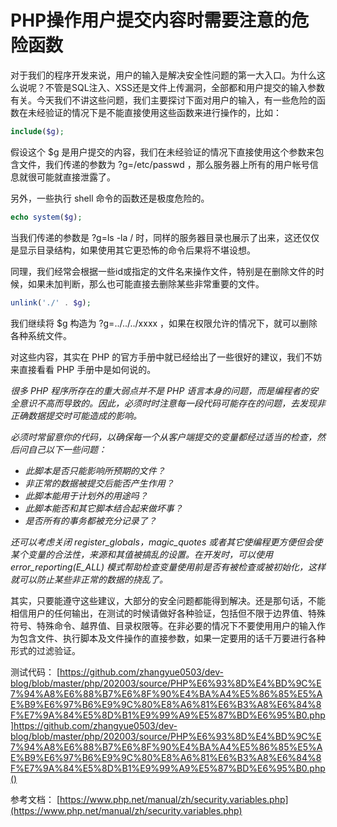 # PHP操作用户提交内容时需要注意的危险函数

对于我们的程序开发来说，用户的输入是解决安全性问题的第一大入口。为什么这么说呢？不管是SQL注入、XSS还是文件上传漏洞，全部都和用户提交的输入参数有关。今天我们不讲这些问题，我们主要探讨下面对用户的输入，有一些危险的函数在未经验证的情况下是不能直接使用这些函数来进行操作的，比如：

```php
include($g);
```

假设这个 $g 是用户提交的内容，我们在未经验证的情况下直接使用这个参数来包含文件，我们传递的参数为 ?g=/etc/passwd ，那么服务器上所有的用户帐号信息就很可能就直接泄露了。

另外，一些执行 shell 命令的函数还是极度危险的。

```php
echo system($g);
```

当我们传递的参数是 ?g=ls -la / 时，同样的服务器目录也展示了出来，这还仅仅是显示目录结构，如果使用其它更恐怖的命令后果将不堪设想。

同理，我们经常会根据一些id或指定的文件名来操作文件，特别是在删除文件的时候，如果未加判断，那么也可能直接去删除某些非常重要的文件。

```php
unlink('./' . $g);
```

我们继续将 $g 构造为 ?g=../../../xxxx ，如果在权限允许的情况下，就可以删除各种系统文件。

对这些内容，其实在 PHP 的官方手册中就已经给出了一些很好的建议，我们不妨来直接看看 PHP 手册中是如何说的。

*很多 PHP 程序所存在的重大弱点并不是 PHP 语言本身的问题，而是编程者的安全意识不高而导致的。因此，必须时时注意每一段代码可能存在的问题，去发现非正确数据提交时可能造成的影响。*

*必须时常留意你的代码，以确保每一个从客户端提交的变量都经过适当的检查，然后问自己以下一些问题：*

- *此脚本是否只能影响所预期的文件？*
- *非正常的数据被提交后能否产生作用？*
- *此脚本能用于计划外的用途吗？*
- *此脚本能否和其它脚本结合起来做坏事？*
- *是否所有的事务都被充分记录了？*

*还可以考虑关闭 register_globals，magic_quotes 或者其它使编程更方便但会使某个变量的合法性，来源和其值被搞乱的设置。在开发时，可以使用 error_reporting(E_ALL) 模式帮助检查变量使用前是否有被检查或被初始化，这样就可以防止某些非正常的数据的挠乱了。*

其实，只要能遵守这些建议，大部分的安全问题都能得到解决。还是那句话，不能相信用户的任何输出，在测试的时候请做好各种验证，包括但不限于边界值、特殊符号、特殊命令、越界值、目录权限等。在非必要的情况下不要使用用户的输入作为包含文件、执行脚本及文件操作的直接参数，如果一定要用的话千万要进行各种形式的过滤验证。

测试代码：
[https://github.com/zhangyue0503/dev-blog/blob/master/php/202003/source/PHP%E6%93%8D%E4%BD%9C%E7%94%A8%E6%88%B7%E6%8F%90%E4%BA%A4%E5%86%85%E5%AE%B9%E6%97%B6%E9%9C%80%E8%A6%81%E6%B3%A8%E6%84%8F%E7%9A%84%E5%8D%B1%E9%99%A9%E5%87%BD%E6%95%B0.php]https://github.com/zhangyue0503/dev-blog/blob/master/php/202003/source/PHP%E6%93%8D%E4%BD%9C%E7%94%A8%E6%88%B7%E6%8F%90%E4%BA%A4%E5%86%85%E5%AE%B9%E6%97%B6%E9%9C%80%E8%A6%81%E6%B3%A8%E6%84%8F%E7%9A%84%E5%8D%B1%E9%99%A9%E5%87%BD%E6%95%B0.php()

参考文档：
[https://www.php.net/manual/zh/security.variables.php](https://www.php.net/manual/zh/security.variables.php)